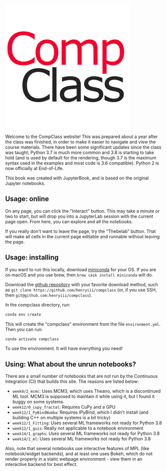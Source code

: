 ![CompClass Logo](images/SimpleLogo.png)

Welcome to the CompClass website! This was prepared about a year after the
class was finished, in order to make it easier to navigate and view the course
materials. There have been some significant updates since the class was taught;
Python 3.7 is much more common and 3.8 is starting to take hold (and is used by
default for the rendering, though 3.7 is the maximum syntax used in the
examples and most code is 3.6 compatible). Python 2 is now officially at
End-of-Life.

This book was created with JupyterBook, and is based on the original Jupyter
notebooks.


## Usage: online

On any page, you can click the "Interact" button. This may take a minute or two
to start, but will drop you into a JupyterLab session with the current page
open. From here, you can explore and all the notebooks.

If you really don't want to leave the page, try the "Thebelab" button. That
will make all cells in the current page editable and runnable without leaving
the page.

## Usage: installing

If you want to run this locally, download
[miniconda](https://docs.conda.io/projects/conda/en/latest/user-guide/install/download.html#)
for your OS. If you are on macOS and you use brew, then `brew cask install
miniconda` will do.

Download the [github repository](https://github.com/henryiii/compclass) with
your favorite download method, such as `git clone
https://github.com/henryiii/compclass` (or, if you use SSH, then
`git@github.com:henryiii/compclass`).

In the compclass directory, run:

```python
conda env create
```

This will create the "compclass" environment from the file `environment.yml`. Then you can run:

```bash
conda activate compclass
```

To use the environment. It will have everything you need!

## Using: What about the unrun notebooks?

There are a small number of notebooks that are not run by the Continuous Integration (CI) that builds this site. The reasons are listed below:


* `week9/2_mcmc`: Uses MCM3, which uses Theano, which is a discontinued ML
  tool. MCM3 is supposed to maintain it while using it, but I found it buggy on
  some systems.
* `week12/0_cupy_fractal`: Requires CuPy and a GPU
* `week12/1_PyBindNumba`: Requires IPyBind, which I didn't install (and
  building C++ on multiple systems is a bit tricky)
* `week12/1_Fitting`: Uses several ML frameworks not ready for Python 3.8
* `week12/1_guis`: Really not applicable to a notebook environment
* `week14/1_graphs`: Uses several ML frameworks not ready for Python 3.8
* `week14/2_ml`: Uses several ML frameworks not ready for Python 3.8

Also, note that several notebooks use interactive features of MPL (like
notebook/widget backends), and at least one uses Bokeh, which do not render
properly in a static webpage environment - view them in an interactive backend
for best effect.
